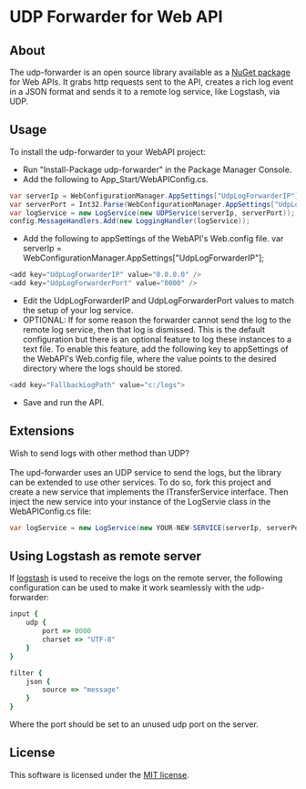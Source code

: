 # UDP Forwarder for Web API

## About ##
The udp-forwarder is an open source library available as a [NuGet package](https://www.nuget.org/packages/UDPForwarder/) for Web APIs. It grabs http requests sent to the API, creates a rich log event in a JSON format and sends it to a remote log service, like Logstash, via UDP.

## Usage ##
To install the udp-forwarder to your WebAPI project: 
* Run "Install-Package udp-forwarder" in the Package Manager Console.
* Add the following to App_Start/WebAPIConfig.cs.
```csharp
var serverIp = WebConfigurationManager.AppSettings["UdpLogForwarderIP"];
var serverPort = Int32.Parse(WebConfigurationManager.AppSettings["UdpLogForwarderPort"]); ;
var logService = new LogService(new UDPService(serverIp, serverPort));
config.MessageHandlers.Add(new LoggingHandler(logService));
```
* Add the following to appSettings of the WebAPI's Web.config file.
var serverIp = WebConfigurationManager.AppSettings["UdpLogForwarderIP"];
```csharp
<add key="UdpLogForwarderIP" value="0.0.0.0" />
<add key="UdpLogForwarderPort" value="0000" /> 
```
* Edit the UdpLogForwarderIP and UdpLogForwarderPort values to match the setup of your log service.
* OPTIONAL: If for some reason the forwarder cannot send the log to the remote log service, then that log is dismissed. This is the default configuration but there is an optional feature to log these instances to a text file. To enable this feature, add the following key to appSettings of the WebAPI's Web.config file, where the value points to the desired directory where the logs should be stored.
```csharp
<add key="FallbackLogPath" value="c:/logs">
```

* Save and run the API.

## Extensions ##
Wish to send logs with other method than UDP? <br><br>
The upd-forwarder uses an UDP service to send the logs, but the library can be extended to use other services. To do so, fork this project and create a new service that implements the ITransferService interface. Then inject the new service into your instance of the LogServie class in the WebAPIConfig.cs file:
```csharp
var logService = new LogService(new YOUR-NEW-SERVICE(serverIp, serverPort));
```

## Using Logstash as remote server ##
If [logstash](http://logstash.net/) is used to receive the logs on the remote server, the following configuration can be used to make it work seamlessly with the udp-forwarder:
```ruby
input {
	udp {
		port => 0000
		charset => "UTF-8"
	}
}

filter {
	json {
		source => "message"
	}
}
```
Where the port should be set to an unused udp port on the server.

## License ##
This software is licensed under the [MIT license](https://github.com/TopGunSoftware/udp-forwarder/blob/master/LICENSE).
